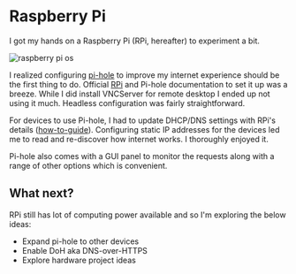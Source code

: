# Raspberry Pi

I got my hands on a Raspberry Pi (RPi, hereafter) to experiment a bit.

![raspberry pi os](https://www.raspberrypi.org/app/uploads/2020/05/Raspberry-Pi-OS-downloads-image-150x150-1.png)

I realized configuring [pi-hole](https://pi-hole.net/) to improve my internet experience should be the first thing to do. Official [RPi](https://www.raspberrypi.org/documentation/installation/installing-images/README.md) and Pi-hole documentation to set it up was a breeze. While I did install VNCServer for remote desktop I ended up not using it much. Headless configuration was fairly straightforward.

For devices to use Pi-hole, I had to update DHCP/DNS settings with RPi's details ([how-to-guide](https://discourse.pi-hole.net/t/how-do-i-configure-my-devices-to-use-pi-hole-as-their-dns-server/245)). Configuring static IP addresses for the devices led me to read and re-discover how internet works. I thoroughly enjoyed it.

Pi-hole also comes with a GUI panel to monitor the requests along with a range of other options which is convenient.

## What next?

RPi still has lot of computing power available and so I'm exploring the below ideas:

- Expand pi-hole to other devices
- Enable DoH aka DNS-over-HTTPS
- Explore hardware project ideas
